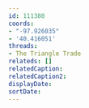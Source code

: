 ```yaml
---
id: 111380
coords:
- "-97.926035"
- '40.416051'
threads:
- The Triangle Trade
relateds: []
relatedCaption: 
relatedCaption2: 
displayDate: 
sortDate: 
---
```

